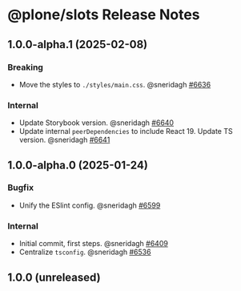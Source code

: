 # @plone/slots Release Notes

<!-- Do *NOT* add new change log entries to this file.
     Instead create a file in the news directory.
     For helpful instructions, see:
     https://6.docs.plone.org/contributing/index.html#change-log-entry
-->

<!-- towncrier release notes start -->

## 1.0.0-alpha.1 (2025-02-08)

### Breaking

- Move the styles to `./styles/main.css`. @sneridagh [#6636](https://github.com/plone/volto/issues/6636)

### Internal

- Update Storybook version. @sneridagh [#6640](https://github.com/plone/volto/issues/6640)
- Update internal `peerDependencies` to include React 19.
  Update TS version. @sneridagh [#6641](https://github.com/plone/volto/issues/6641)

## 1.0.0-alpha.0 (2025-01-24)

### Bugfix

- Unify the ESlint config. @sneridagh [#6599](https://github.com/plone/volto/issues/6599)

### Internal

- Initial commit, first steps. @sneridagh [#6409](https://github.com/plone/volto/issues/6409)
- Centralize `tsconfig`. @sneridagh [#6536](https://github.com/plone/volto/issues/6536)

## 1.0.0 (unreleased)
